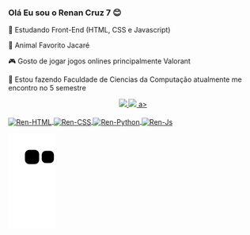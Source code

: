 ### Olá Eu sou o Renan Cruz 7 😊

🎒 Estudando Front-End (HTML, CSS e Javascript)

🐊 Animal Favorito Jacaré

🎮 Gosto de jogar jogos onlines principalmente Valorant

📙 Estou fazendo Faculdade de Ciencias da Computação atualmente me encontro no 5 semestre


<div align="center">
  <a href="https://github.com/RenanCruz7">
  <img height="180em" src="https://github-readme-stats.vercel.app/api?username=RenanCruz7&show_icons=true&theme=dracula&include_all_commits=true&count_private=true"/>
  <img height="180em" src="https://github-readme-stats.vercel.app/api/top-langs/?username=RenanCruz7&layout=compact&langs_count=10&theme=dracula"/>
   a>
</div>
  
  <div style="display: inline_block"><br>
  <img align="center" alt="Ren-HTML" height="30" width="100" src="https://img.shields.io/badge/HTML5-E34F26?style=for-the-badge&logo=html5&logoColor=white">
  <img align="center" alt="Ren-CSS" height="30" width="100" src="https://img.shields.io/badge/CSS3-1572B6?style=for-the-badge&logo=css3&logoColor=white">
  <img align="center" alt="Ren-Python" height="30" width="100" src="https://img.shields.io/badge/Python-14354C?style=for-the-badge&logo=python&logoColor=white">
  <img align="center" alt="Ren-Js" height="30" width="100" src="https://img.shields.io/badge/JavaScript-323330?style=for-the-badge&logo=javascript&logoColor=F7DF1E">
</div>

![Snake animation](https://github.com/RenanCruz7/RenanCruz7/blob/output/github-contribution-grid-snake.svg)
